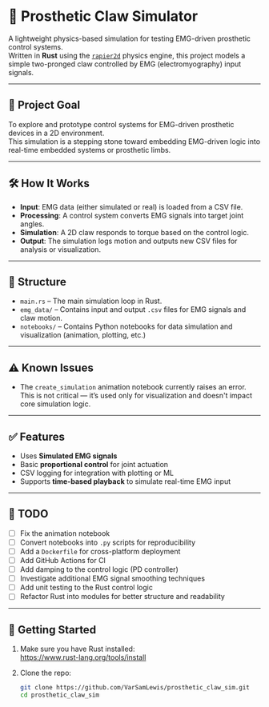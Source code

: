 ﻿# 🦾 Prosthetic Claw Simulator

A lightweight physics-based simulation for testing EMG-driven prosthetic control systems.  
Written in **Rust** using the [`rapier2d`](https://rapier.rs/) physics engine, this project models a simple two-pronged claw controlled by EMG (electromyography) input signals.

---

## 🎯 Project Goal

To explore and prototype control systems for EMG-driven prosthetic devices in a 2D environment.  
This simulation is a stepping stone toward embedding EMG-driven logic into real-time embedded systems or prosthetic limbs.

---

## 🛠 How It Works

- **Input**: EMG data (either simulated or real) is loaded from a CSV file.
- **Processing**: A control system converts EMG signals into target joint angles.
- **Simulation**: A 2D claw responds to torque based on the control logic.
- **Output**: The simulation logs motion and outputs new CSV files for analysis or visualization.

---

## 📁 Structure

- `main.rs` – The main simulation loop in Rust.
- `emg_data/` – Contains input and output `.csv` files for EMG signals and claw motion.
- `notebooks/` – Contains Python notebooks for data simulation and visualization (animation, plotting, etc.)

---

## ⚠ Known Issues

- The `create_simulation` animation notebook currently raises an error. This is not critical — it’s used only for visualization and doesn't impact core simulation logic.

---

## ✅ Features

- Uses **Simulated EMG signals**
- Basic **proportional control** for joint actuation
- CSV logging for integration with plotting or ML
- Supports **time-based playback** to simulate real-time EMG input

---

## 📝 TODO

- [ ] Fix the animation notebook
- [ ] Convert notebooks into `.py` scripts for reproducibility
- [ ] Add a `Dockerfile` for cross-platform deployment
- [ ] Add GitHub Actions for CI
- [ ] Add damping to the control logic (PD controller)
- [ ] Investigate additional EMG signal smoothing techniques
- [ ] Add unit testing to the Rust control logic
- [ ] Refactor Rust into modules for better structure and readability

---

## 🚀 Getting Started

1. Make sure you have Rust installed:  
   https://www.rust-lang.org/tools/install

2. Clone the repo:

   ```bash
   git clone https://github.com/VarSamLewis/prosthetic_claw_sim.git
   cd prosthetic_claw_sim
